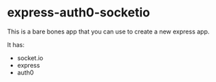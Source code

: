 # express-auth0-socketio

This is a bare bones app that you can use to create a new express app.

It has:
 - socket.io
 - express
 - auth0
 
